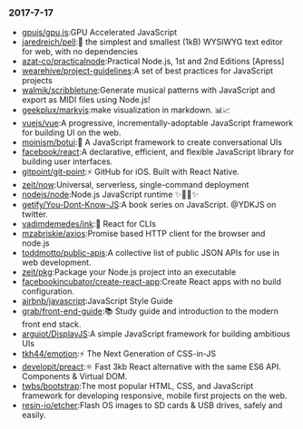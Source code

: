 ### 2017-7-17 
* [gpujs/gpu.js](https://github.com//gpujs/gpu.js):GPU Accelerated JavaScript 
* [jaredreich/pell](https://github.com//jaredreich/pell):📝 the simplest and smallest (1kB) WYSIWYG text editor for web, with no dependencies 
* [azat-co/practicalnode](https://github.com//azat-co/practicalnode):Practical Node.js, 1st and 2nd Editions [Apress] 
* [wearehive/project-guidelines](https://github.com//wearehive/project-guidelines):A set of best practices for JavaScript projects 
* [walmik/scribbletune](https://github.com//walmik/scribbletune):Generate musical patterns with JavaScript and export as MIDI files using Node.js! 
* [geekplux/markvis](https://github.com//geekplux/markvis):make visualization in markdown. 📊📈 
* [vuejs/vue](https://github.com//vuejs/vue):A progressive, incrementally-adoptable JavaScript framework for building UI on the web. 
* [moinism/botui](https://github.com//moinism/botui):🤖 A JavaScript framework to create conversational UIs 
* [facebook/react](https://github.com//facebook/react):A declarative, efficient, and flexible JavaScript library for building user interfaces. 
* [gitpoint/git-point](https://github.com//gitpoint/git-point):⚡️ GitHub for iOS. Built with React Native. 
* [zeit/now](https://github.com//zeit/now):Universal, serverless, single-command deployment 
* [nodejs/node](https://github.com//nodejs/node):Node.js JavaScript runtime ✨🐢🚀✨ 
* [getify/You-Dont-Know-JS](https://github.com//getify/You-Dont-Know-JS):A book series on JavaScript. @YDKJS on twitter. 
* [vadimdemedes/ink](https://github.com//vadimdemedes/ink):🌈 React for CLIs 
* [mzabriskie/axios](https://github.com//mzabriskie/axios):Promise based HTTP client for the browser and node.js 
* [toddmotto/public-apis](https://github.com//toddmotto/public-apis):A collective list of public JSON APIs for use in web development. 
* [zeit/pkg](https://github.com//zeit/pkg):Package your Node.js project into an executable 
* [facebookincubator/create-react-app](https://github.com//facebookincubator/create-react-app):Create React apps with no build configuration. 
* [airbnb/javascript](https://github.com//airbnb/javascript):JavaScript Style Guide 
* [grab/front-end-guide](https://github.com//grab/front-end-guide):📚 Study guide and introduction to the modern front end stack. 
* [arguiot/DisplayJS](https://github.com//arguiot/DisplayJS):A simple JavaScript framework for building ambitious UIs 
* [tkh44/emotion](https://github.com//tkh44/emotion):⚡️ The Next Generation of CSS-in-JS 
* [developit/preact](https://github.com//developit/preact):⚛️ Fast 3kb React alternative with the same ES6 API. Components & Virtual DOM. 
* [twbs/bootstrap](https://github.com//twbs/bootstrap):The most popular HTML, CSS, and JavaScript framework for developing responsive, mobile first projects on the web. 
* [resin-io/etcher](https://github.com//resin-io/etcher):Flash OS images to SD cards & USB drives, safely and easily. 
